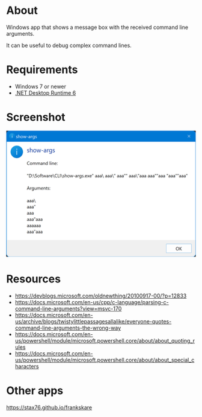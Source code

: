﻿
# About

Windows app that shows a message box with the received command line arguments.

It can be useful to debug complex command lines.

# Requirements

- Windows 7 or newer
- [.NET Desktop Runtime 6](https://dotnet.microsoft.com/en-us/download/dotnet/6.0)

# Screenshot

![-](show-args.png)

# Resources

- https://devblogs.microsoft.com/oldnewthing/20100917-00/?p=12833
- https://docs.microsoft.com/en-us/cpp/c-language/parsing-c-command-line-arguments?view=msvc-170
- https://docs.microsoft.com/en-us/archive/blogs/twistylittlepassagesallalike/everyone-quotes-command-line-arguments-the-wrong-way
- https://docs.microsoft.com/en-us/powershell/module/microsoft.powershell.core/about/about_quoting_rules
- https://docs.microsoft.com/en-us/powershell/module/microsoft.powershell.core/about/about_special_characters

# Other apps

https://stax76.github.io/frankskare
